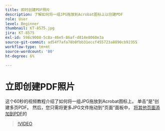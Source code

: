 ```yaml
---
title: 即时创建PDF照片
description: 了解如何将一组JPG拖放到Acrobat图标上以创建PDF
role: User
level: Beginner
thumbnail: KT-8575.jpg
jira: KT-8575
exl-id: 598c9008-5c8a-46e5-86af-d814e8060e3a
source-git-commit: ad54f7afa78b0fbb31eccf455723a8890cb92355
workflow-type: tm+mt
source-wordcount: '80'
ht-degree: 6%

---
```


# 立即创建PDF照片

这个60秒的视频教程介绍了如何将一组JPG拖放到Acrobat图标上。 单击“是”创建多页PDF。 然后，您只需将更多JPG文件拖动到“页面”面板中， [将其他页面添加到PDF](https://www.adobe.com/acrobat/online/add-pages-to-pdf.html)的

>[!VIDEO](https://video.tv.adobe.com/v/336365?quality=12&learn=on&hidetitle=true)
